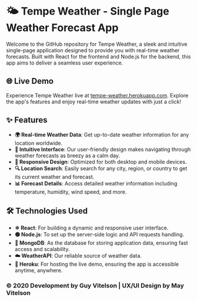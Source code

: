 # 🌤️ Tempe Weather - Single Page Weather Forecast App

Welcome to the GitHub repository for Tempe Weather, a sleek and intuitive single-page application designed to provide you with real-time weather forecasts. Built with React for the frontend and Node.js for the backend, this app aims to deliver a seamless user experience.

## 🌐 Live Demo

Experience Tempe Weather live at [tempe-weather.herokuapp.com](https://tempe-weather.herokuapp.com). Explore the app's features and enjoy real-time weather updates with just a click!

## ✨ Features

- **🌍 Real-time Weather Data**: Get up-to-date weather information for any location worldwide.
- **🧭 Intuitive Interface**: Our user-friendly design makes navigating through weather forecasts as breezy as a calm day.
- **📱 Responsive Design**: Optimized for both desktop and mobile devices.
- **🔍 Location Search**: Easily search for any city, region, or country to get its current weather and forecast.
- **📊 Forecast Details**: Access detailed weather information including temperature, humidity, wind speed, and more.

## 🛠️ Technologies Used

- **⚛️ React**: For building a dynamic and responsive user interface.
- **🟢 Node.js**: To set up the server-side logic and API requests handling.
- **🍃 MongoDB**: As the database for storing application data, ensuring fast access and scalability.
- **☁️ WeatherAPI**: Our reliable source of weather data.
- **🚀 Heroku**: For hosting the live demo, ensuring the app is accessible anytime, anywhere.

### © 2020 Development by Guy Vitelson | UX/UI Design by May Vitelson
